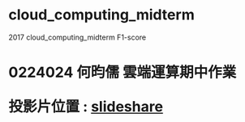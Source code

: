# cloud_computing_midterm
2017 cloud_computing_midterm F1-score

<h1>0224024 何昀儒 雲端運算期中作業

投影片位置 : [slideshare](https://www.slideshare.net/maryqute520/2017-cloud-computing-midterm)
